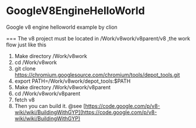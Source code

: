 # GoogleV8EngineHelloWorld
Google v8 engine helloworld example by clion

===
The v8 project must be located in /Work/v8work/v8parent/v8 ,the work flow just like this

1. Make directory /Work/v8work
2. cd /Work/v8work
3. git clone https://chromium.googlesource.com/chromium/tools/depot_tools.git
4. export PATH=/Work/v8work/depot_tools:$PATH
5. Make directory /Work/v8work/v8parent
6. cd /Work/v8work/v8parent
7. fetch v8
8. Then you can build it. @see [https://code.google.com/p/v8-wiki/wiki/BuildingWithGYP](https://code.google.com/p/v8-wiki/wiki/BuildingWithGYP)